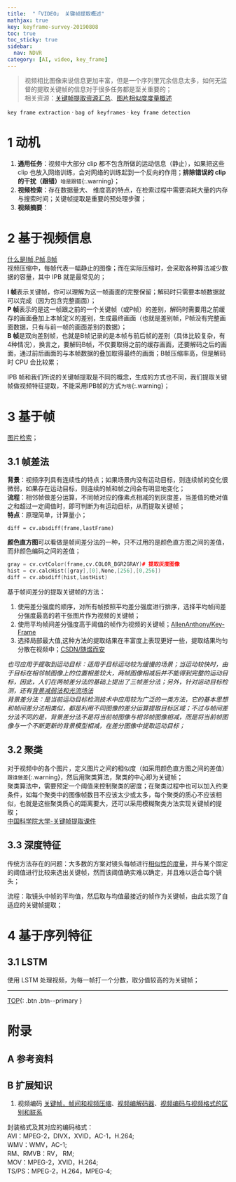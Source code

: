 ```yaml
---
title:  "「VIDEO」 关键帧提取概述"
mathjax: true
key: keyframe-survey-20190808
toc: true
toc_sticky: true
sidebar:
  nav: NDVR
category: [AI, video, key_frame]
---
```

<span id='head'></span>  
>视频相比图像来说信息更加丰富，但是一个序列里冗余信息太多，如何无监督的提取关键帧的信息对于很多任务都是至关重要的；    
相关资源：[关键帧提取资源汇总](/ai/video/key_frame/foundation)、[图片相似度度量概述](/image_process/25/image-similarities-survey)     

<!--more-->  
`key frame extraction` · `bag of keyframes` · `key frame detection`    

# 1 动机
1. **通用任务**：视频中大部分 clip 都不包含所做的运动信息（静止），如果把这些 clip 也放入网络训练，会对网络的训练起到一个反向的作用；**排除错误的 clip 的干扰（跟错）**`啥是跟错`{:.warning}；    
1. **视频检索**：存在数据量大、 维度高的特点，在检索过程中需要消耗大量的内存与搜索时间；关键帧提取是重要的预处理步骤；       
1. **视频摘要**：     

# 2 基于视频信息
[什么是I帧,P帧,B帧](https://blog.csdn.net/abcjennifer/article/details/6577934)     
视频压缩中，每帧代表一幅静止的图像；而在实际压缩时，会采取各种算法减少数据的容量，其中 IPB 就是最常见的；      

**I 帧**表示关键帧，你可以理解为这一帧画面的完整保留；解码时只需要本帧数据就可以完成（因为包含完整画面）；    
**P 帧**表示的是这一帧跟之前的一个关键帧（或P帧）的差别，解码时需要用之前缓存的画面叠加上本帧定义的差别，生成最终画面（也就是差别帧，P帧没有完整画面数据，只有与前一帧的画面差别的数据）；     
**B 帧**是双向差别帧，也就是B帧记录的是本帧与前后帧的差别（具体比较复杂，有4种情况），换言之，要解码B帧，不仅要取得之前的缓存画面，还要解码之后的画面，通过前后画面的与本帧数据的叠加取得最终的画面；B帧压缩率高，但是解码时 CPU 会比较累；    

IPB 帧和我们所说的关键帧提取是不同的概念，生成的方式也不同，我们提取关键帧做视频特征提取，不能采用IPB帧的方式`为啥`{:.warning}；    

# 3 基于帧
[图片检索](/ai/cv/retrieval/20/survey)；     

## 3.1 帧差法
**背景**：视频序列具有连续性的特点；如果场景内没有运动目标，则连续帧的变化很微弱，如果存在运动目标，则连续的帧和帧之间会有明显地变化；    
**流程**：相邻帧做差分运算，不同帧对应的像素点相减的到灰度差，当差值的绝对值之和超过一定阈值时，即可判断为有运动目标，从而提取关键帧；     
**特点**：原理简单，计算量小；  

`diff = cv.absdiff(frame,lastFrame)`      

**颜色直方图**可以看做是帧间差分法的一种，只不过用的是颜色直方图之间的差值，而非颜色编码之间的差值；    

```c++
gray = cv.cvtColor(frame,cv.COLOR_BGR2GRAY)# 提取灰度图像
hist = cv.calcHist([gray],[0],None,[256],[0,256])
diff = cv.absdiff(hist,lastHist)
```

基于帧间差分的提取关键帧的方法：    
1. 使用差分强度的顺序，对所有帧按照平均差分强度进行排序，选择平均帧间差分强度最高的若干张图片作为视频的关键帧；     
1. 使用平均帧间差分强度高于阈值的帧作为视频的关键帧；[AllenAnthony/Key-Frame](https://github.com/AllenAnthony/Key-Frame)     
1. 选择局部最大值,这种方法的提取结果在丰富度上表现更好一些，提取结果均匀分散在视频中；[CSDN/随煜而安](https://blog.csdn.net/u011583927/article/details/84842915)             

*也可应用于提取到运动目标：适用于目标运动较为缓慢的场景；当运动较快时，由于目标在相邻帧图像上的位置相差较大，两帧图像相减后并不能得到完整的运动目标，因此，人们在两帧差分法的基础上提出了三帧差分法；另外，针对运动目标检测，还有[背景减弱法和光流场法](https://blog.csdn.net/zhang1308299607/article/details/80081553)*    
*背景差分法：是当前运动目标检测技术中应用较为广泛的一类方法，它的基本思想和帧间差分法相类似，都是利用不同图像的差分运算提取目标区域；不过与帧间差分法不同的是，背景差分法不是将当前帧图像与相邻帧图像相减，而是将当前帧图像与一个不断更新的背景模型相减，在差分图像中提取运动目标；*     


## 3.2 聚类
对于视频中的各个图片，定义图片之间的相似度（如采用颜色直方图之间的差值）`跟谁做差`{:.warning}，然后用聚类算法，聚类的中心即为关键帧；     
聚类算法中，需要预定一个阈值来控制聚类的密度；在聚类过程中也可以加入约束条件，如每个聚类中的图像帧数目不应该太少或太多，每个聚类的质心不应该相似，也就是这些聚类质心的距离要大，还可以采用模糊聚类方法实现关键帧的提取；      
[中国科学院大学-关键帧提取课件](https://wenku.baidu.com/view/598512156bec0975f565e24d.html)     

## 3.3 深度特征
传统方法存在的问题：大多数的方案对镜头每帧进行[相似性的度量](/image_process/25/image-similarities-survey)，并与某个固定的阈值进行比较来选出关键帧，然而该阈值确实难以确定，并且难以适合每个镜头；    

流程：取镜头中帧的平均值，然后取与均值最接近的帧作为关键帧，由此实现了自适应的关键帧提取；     


# 4 基于序列特征
## 3.1 LSTM
使用 LSTM 处理视频，为每一帧打一个分数，取分值较高的为关键帧；   


-------------------  
[TOP](#head){: .btn .btn--primary }



# 附录
## A 参考资料

## B 扩展知识
1. 视频编码
[关键帧，帧间和视频压缩](https://www.jianshu.com/p/6c90f0513084)、[视频编解码器](https://zh.wikipedia.org/wiki/%E8%A7%86%E9%A2%91%E7%BC%96%E8%A7%A3%E7%A0%81%E5%99%A8)、[视频编码与视频格式的区别和联系](https://www.cnblogs.com/yinxiangpei/articles/3501800.html)  

封装格式及其对应的编码格式：    
AVI：MPEG-2，DIVX，XVID，AC-1，H.264;   
WMV：WMV，AC-1;    
RM、RMVB：RV， RM;   
MOV：MPEG-2，XVID，H.264;   
TS/PS：MPEG-2，H.264，MPEG-4;    
